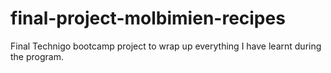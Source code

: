 # final-project-molbimien-recipes
Final Technigo bootcamp project to wrap up everything I have learnt during the program.
